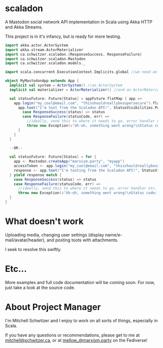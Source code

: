 # scaladon
A Mastodon social network API implementation in Scala using Akka HTTP and Akka Streams.

This project is in it's infancy, but is ready for more testing.

```scala
import akka.actor.ActorSystem
import akka.stream.ActorMaterializer
import ca.schwitzer.scaladon.{ResponseSuccess, ResponseFailure}
import ca.schwitzer.scaladon.Mastodon
import ca.schwitzer.scaladon.models._

import scala.concurrent.ExecutionContext.Implicits.global //we need an ExecutionContext

object MyMastodonApp extends App {
  implicit val system = ActorSystem() //an ActorSystem
  implicit val materializer = ActorMaterializer() //and an ActorMaterializer

  val statusFuture: Future[Status] = appFuture.flatMap { app =>
    app.login("my_cool@email.com", "thisshouldreallybesupersecure").flatMap { accessToken =>
      app.toot("I'm toot from the Scaladon API!", StatusVisibilities.Public)(accessToken).map {
        case ResponseSuccess(status) => status
        case ResponseFailure(statusCode, err) =>
          //ideally, send this to where it needs to go, error handler etc.
          throw new Exception(s"Uh-oh, something went wrong!\nStatus code: $statusCode\nError message: ${err.getMessage}")
      }
    }
  }
  
  --OR--

  val statusFuture: Future[Status] = for {
    app <- Mastodon.createApp("marxism.party", "myapp")
    accessToken <- app.login("my_cool@email.com", "thisshouldreallybesupersecure")
    response <- app.toot("I'm tooting from the Scaladon API!", StatusVisibilities.Public)(accessToken)
  } yield response match {
    case ResponseSuccess(status) => status
    case ResponseFailure(statusCode, err) =>
      //ideally, send this to where it needs to go, error handler etc.
      throw new Exception(s"Uh-oh, something went wrong!\nStatus code: $statusCode\nError message: ${err.getMessage}")
  }
}
```



# What doesn't work
Uploading media, changing user settings (display name/e-mail/avatar/header), and posting toots with attachments.

I seek to resolve this swiftly.



# Etc...
More examples and full code documentation will be coming soon. For now, just take a look at the source code.



# About Project Manager
I'm Mitchell Schwitzer and I enjoy to work on all sorts of things, especially in Scala.

If you have any questions or recommendations, please get to me at mitchell@schwitzer.ca, or at mellow_@marxism.party on the Fediverse!
